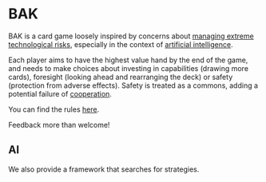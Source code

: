 # BAK

BAK is a card game loosely inspired by concerns about [managing extreme technological risks](https://www.cser.ac.uk/research/managing-extreme-technological-risks/), 
especially in the context of [artificial intelligence](https://waitbutwhy.com/2015/01/artificial-intelligence-revolution-1.html).

Each player aims to have the highest value hand by the end of the game, and needs to make choices about investing in capabilities (drawing more cards), foresight (looking ahead and rearranging the deck) or safety (protection from adverse effects). 
Safety is treated as a commons, adding a potential failure of [cooperation](https://arxiv.org/abs/1907.04534).

You can find the rules [here](rules.md).

Feedback more than welcome!

## AI

We also provide a framework that searches for strategies.
